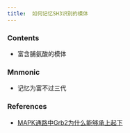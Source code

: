 ```yaml
---
title:  如何记忆SH3识别的模体
--- 
```


### Contents
- 富含脯氨酸的模体

### Mnmonic
- 记忆为富不过三代

### References
- [MAPK通路中Grb2为什么能够承上起下](/MAPK通路中Grb2为什么能够承上起下)

